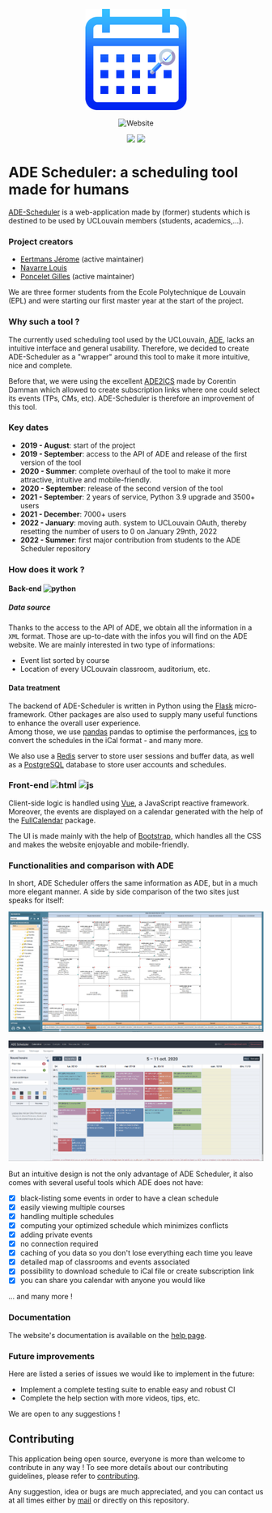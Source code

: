 <p align="center">
  <img src="static/img/ade_scheduler_icon.png" width="200" height="200"> </img>
</p>
<p align="center">
    <img alt="Website" src="https://img.shields.io/website?down_color=red&down_message=offline&label=Status%20&style=for-the-badge&up_color=green&up_message=online&url=https%3A%2F%2Fade-scheduler.info.ucl.ac.be">
</p>
<p align="center">
<img src="https://img.shields.io/endpoint?url=https://ade-scheduler.info.ucl.ac.be/api/shield/user">
<img src="https://img.shields.io/endpoint?url=https://ade-scheduler.info.ucl.ac.be/api/shield/schedule">
</p>

# ADE Scheduler: a scheduling tool made for humans

[ADE-Scheduler](https://ade-scheduler.info.ucl.ac.be/) is a web-application made by (former) students which is destined to be used by UCLouvain members (students, academics,...).

### Project creators

- [Eertmans Jérome](https://www.linkedin.com/in/j%C3%A9rome-eertmans-130ab1130/) (active maintainer)
- [Navarre Louis](https://www.linkedin.com/in/louis-navarre-36b78b143/)
- [Poncelet Gilles](https://www.linkedin.com/in/gilles-poncelet-020442195/) (active maintainer)

We are three former students from the Ecole Polytechnique de Louvain (EPL) and were starting our first master year at the start of the project.

### Why such a tool ?

The currently used scheduling tool used by the UCLouvain, [ADE](http://horaire.uclouvain.be/direct/), lacks an intuitive interface and general usability. Therefore, we decided to create ADE-Scheduler as a "wrapper" around this tool to make it more intuitive, nice and complete.

Before that, we were using the excellent [ADE2ICS](https://github.com/cdamman/UCL2ICS) made by Corentin Damman which allowed to create subscription links where one could select its events (TPs, CMs, etc). ADE-Scheduler is therefore an improvement of this tool.

### Key dates

- **2019 - August**: start of the project
- **2019 - September**: access to the API of ADE and release of the first version of the tool
- **2020 - Summer**: complete overhaul of the tool to make it more attractive, intuitive and mobile-friendly.
- **2020 - September**: release of the second version of the tool
- **2021 - September**: 2 years of service, Python 3.9 upgrade and 3500+ users
- **2021 - December**: 7000+ users
- **2022 - January**: moving auth. system to UCLouvain OAuth, thereby resetting the number of users to 0 on January 29nth, 2022
- **2022 - Summer**: first major contribution from students to the ADE Scheduler repository

### How does it work ?

#### Back-end <img src="https://upload.wikimedia.org/wikipedia/commons/thumb/c/c3/Python-logo-notext.svg/1024px-Python-logo-notext.svg.png" alt="python" width="20" height="20"></img>

##### Data source

Thanks to the access to the API of ADE, we obtain all the information in a `XML` format. Those are up-to-date with the infos you will find on the ADE website. We are mainly interested in two type of informations:

- Event list sorted by course
- Location of every UCLouvain classroom, auditorium, etc.

#### Data treatment

The backend of ADE-Scheduler is written in Python using the [Flask](https://flask.palletsprojects.com/en/1.1.x/) micro-framework. Other packages are also used to supply many useful functions to enhance the overall user experience.\
Among those, we use [pandas](https://pandas.pydata.org/) pandas to optimise the performances, [ics](https://pypi.org/project/ics/) to convert the schedules in the iCal format - and many more.

We also use a [Redis](https://redis.io) server to store user sessions and buffer data, as well as a [PostgreSQL](https://www.postgresql.org/) database to store user accounts and schedules.

### Front-end <img src="https://www.w3.org/html/logo/downloads/HTML5_Badge_512.png" alt="html" width="20" height="20"></img> <img src="https://i1.wp.com/www.thekitchencrew.com/wp-content/uploads/2016/03/js-logo.png?fit=500%2C500" alt="js" width="20" height="20"></img>

Client-side logic is handled using [Vue](https://vuejs.org/), a JavaScript reactive framework. Moreover, the events are displayed on a calendar generated with the help of the [FullCalendar](https://fullcalendar.io) package.

The UI is made mainly with the help of [Bootstrap](https://getbootstrap.com/), which handles all the CSS and makes the website enjoyable and mobile-friendly.

### Functionalities and comparison with ADE

In short, ADE Scheduler offers the same information as ADE, but in a much
more elegant manner. A side by side comparison of the two sites just
speaks for itself:

![](static/img/ade_official_side_by_side.png)

![](static/img/ade_scheduler_side_by_side.png)

But an intuitive design is not the only advantage of ADE Scheduler, it also
comes with several useful tools which ADE does not have:

- [x] black-listing some events in order to have a clean schedule
- [x] easily viewing multiple courses
- [x] handling multiple schedules
- [x] computing your optimized schedule which minimizes conflicts
- [x] adding private events
- [x] no connection required
- [x] caching of you data so you don't lose everything each time you leave
- [x] detailed map of classrooms and events associated
- [x] possibility to download schedule to iCal file or create subscription link
- [x] you can share you calendar with anyone you would like

... and many more !

### Documentation

The website's documentation is available on the [help page](https://ade-scheduler.info.ucl.ac.be/help).

### Future improvements

Here are listed a series of issues we would like to implement in the future:

- Implement a complete testing suite to enable easy and robust CI
- Complete the help section with more videos, tips, etc.

We are open to any suggestions !

## Contributing

This application being open source, everyone is more than welcome to contribute in any way !
To see more details about our contributing guidelines, please refer to [contributing](/CONTRIBUTING.md).

Any suggestion, idea or bugs are much appreciated, and you can contact us at all times either by [mail](mailto:adescheduler@gmail.com) or directly on this repository.
